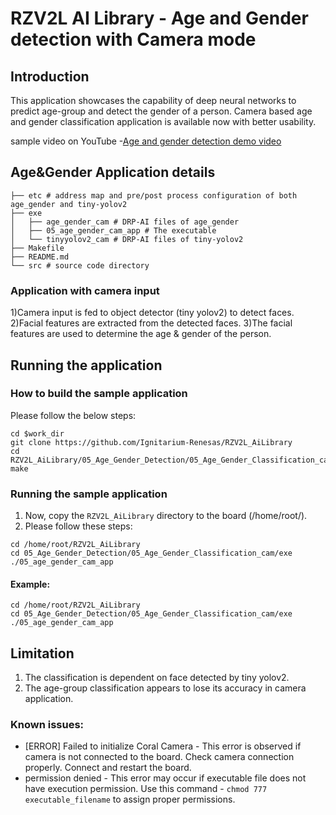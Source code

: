 # RZV2L AI Library - Age and Gender detection with Camera mode

## Introduction

This application showcases the capability of deep neural networks to predict age-group and detect the gender of a person.
Camera based age and gender classification application is available now with better usability. 

sample video on YouTube -[Age and gender detection demo video](https://youtu.be/azJW8TZ2-Hg)

## Age&Gender Application details
```
├── etc # address map and pre/post process configuration of both age_gender and tiny-yolov2
├── exe
│   ├── age_gender_cam # DRP-AI files of age_gender
│   ├── 05_age_gender_cam_app # The executable
│   └── tinyyolov2_cam # DRP-AI files of tiny-yolov2
├── Makefile
├── README.md
└── src # source code directory
```

### Application with camera input


1)Camera input is fed to object detector (tiny yolov2) to detect faces.
2)Facial features are extracted from the detected faces. 
3)The facial features are used to determine the age & gender of the person.

## Running the application
### How to build the sample application

Please follow the below steps:

```
cd $work_dir
git clone https://github.com/Ignitarium-Renesas/RZV2L_AiLibrary 
cd RZV2L_AiLibrary/05_Age_Gender_Detection/05_Age_Gender_Classification_cam
make
```

### Running the sample application

1. Now, copy the `RZV2L_AiLibrary` directory to the board (/home/root/).
2. Please follow these steps:

```
cd /home/root/RZV2L_AiLibrary 
cd 05_Age_Gender_Detection/05_Age_Gender_Classification_cam/exe
./05_age_gender_cam_app
```

#### Example:
```
cd /home/root/RZV2L_AiLibrary 
cd 05_Age_Gender_Detection/05_Age_Gender_Classification_cam/exe
./05_age_gender_cam_app
```
## Limitation
1. The classification is dependent on face detected by tiny yolov2.
2. The age-group classification appears to lose its accuracy in camera application.

### Known issues:
- [ERROR] Failed to initialize Coral Camera - This error is observed if camera is not connected to the board. Check camera connection properly. Connect and restart the board.
- permission denied - This error may occur if executable file does not have execution permission. Use this command - `chmod 777 executable_filename` to assign proper permissions.
